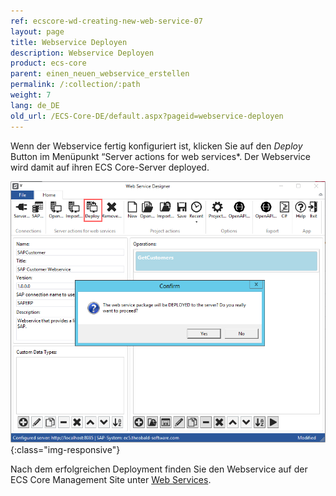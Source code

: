 ```yaml
---
ref: ecscore-wd-creating-new-web-service-07
layout: page
title: Webservice Deployen
description: Webservice Deployen
product: ecs-core
parent: einen_neuen_webservice_erstellen
permalink: /:collection/:path
weight: 7
lang: de_DE
old_url: /ECS-Core-DE/default.aspx?pageid=webservice-deployen
---
```


Wenn der Webservice fertig konfiguriert ist, klicken Sie auf den *Deploy* Button im Menüpunkt “Server actions for web services*. Der Webservice wird damit auf ihren ECS Core-Server deployed.<br>

![WSD-Deploy2](/img/content/ecscore-wsd_28.png){:class="img-responsive"}

Nach dem erfolgreichen Deployment finden Sie den Webservice auf der ECS Core Management Site unter [Web Services](../ecs-core/ecscore-administration/webservices).